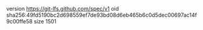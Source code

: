 version https://git-lfs.github.com/spec/v1
oid sha256:49fd5190bc2d698559ef7de93bd08d6eb465b6c0d5dec00697ac14f9c00ffe58
size 1501
